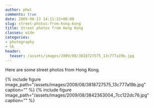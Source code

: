```yaml
---
author: phwl
comments: true
date: 2009-08-13 14:11:22+00:00
slug: street-photos-from-hong-kong
title: Street photos from Hong Kong
classes: wide
categories:
- photography
- hk
header:
  teaser: /assets/images/2009/08/3818727575_13c777a19b.jpg
---
```


Here are some street photos from Hong Kong.

{% include figure image_path="/assets/images/2009/08/3818727575_13c777a19b.jpg" caption="" %}
{% include figure image_path="/assets/images/2009/08/3842363004_7cc122dc76.jpg" caption="" %}
